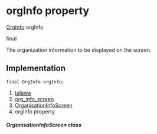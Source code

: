 
<div>

# orgInfo property

</div>


[OrgInfo](../../models_organization_org_info/OrgInfo-class.md)
orgInfo


final




The organization information to be displayed on the screen.



## Implementation

``` language-dart
final OrgInfo orgInfo;
```







1.  [talawa](../../index.md)
2.  [org_info_screen](../../views_after_auth_screens_org_info_screen/)
3.  [OrganisationInfoScreen](../../views_after_auth_screens_org_info_screen/OrganisationInfoScreen-class.md)
4.  orgInfo property

##### OrganisationInfoScreen class







